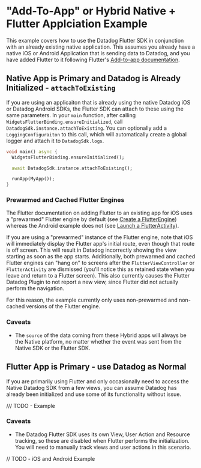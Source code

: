 # "Add-To-App" or Hybrid Native + Flutter Applciation Example

This example covers how to use the Datadog Flutter SDK in conjunction with an already existing native application.  This assumes you already have a native iOS or Android Application that is sending data to Datadog, and you have added Flutter to it following Flutter's [Add-to-app documentation](https://docs.flutter.dev/development/add-to-app).

## Native App is Primary and Datadog is Already Initialized -  `attachToExisting`

If you are using an applicaiton that is already using the native Datadog iOS or Datadog Android SDKs, the Flutter SDK can attach to these using the same parameters. In your `main` function, after calling `WidgetsFlutterBinding.ensureInitialized`, call `DatadogSdk.instance.attachToExisting`. You can optionally add a `LoggingConfiguraiton` to this call, which will automatically create a global logger and attach it to `DatadogSdk.logs`.

```dart
void main() async {
  WidgetsFlutterBinding.ensureInitialized();

  await DatadogSdk.instance.attachToExisting();

  runApp(MyApp());
}
```

### Prewarmed and Cached Flutter Engines
The Flutter documentation on adding Flutter to an existing app for iOS uses a "prewarmed" Flutter engine by default (see [Create a FlutterEngine](https://docs.flutter.dev/development/add-to-app/ios/add-flutter-screen#create-a-flutterengine)) whereas the Android example does not (see [Launch a FlutterActivity](https://docs.flutter.dev/development/add-to-app/android/add-flutter-screen?tab=default-activity-launch-kotlin-tab#step-2-launch-flutteractivity)).

If you are using a "prewarmed" instance of the Flutter engine, note that iOS will immediately display the Flutter app's initial route, even though that route is off screen. This will result in Datadog incorrectly showing the view starting as soon as the app starts.  Additionally, both prewarmed and cached Flutter engines can "hang on" to screens after the `FlutterViewController` or `FlutterActivity` are dismissed (you'll notice this as retained state when you leave and return to a Flutter screen). This also currently causes the Flutter Datadog Plugin to not report a new view, since Flutter did not actually perform the navigation.

For this reason, the example currently only uses non-prewarmed and non-cached versions of the Flutter engine.

### Caveats

* The `source` of the data coming from these Hybrid apps will always be the Native platform, no matter whether the event was sent from the Native SDK or the Flutter SDK.

## Flutter App is Primary - use Datadog as Normal

If you are primarily using Flutter and only occasionally need to access the Native Datadog SDK from a few views, you can assume Datadog has already been initialized and use some of its functionality without issue.

/// TODO - Example

### Caveats

* The Datadog Flutter SDK uses its own View, User Action and Resource tracking, so these are disabled when Flutter performs the initialization. You will need to manually track views and user actions in this scenario.

// TODO - iOS and Android Example

